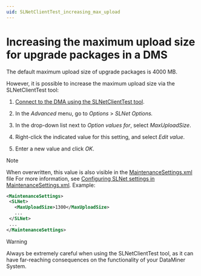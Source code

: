 ```yaml
---
uid: SLNetClientTest_increasing_max_upload
---
```


# Increasing the maximum upload size for upgrade packages in a DMS

The default maximum upload size of upgrade packages is 4000 MB.

However, it is possible to increase the maximum upload size via the SLNetClientTest tool:

1. [Connect to the DMA using the SLNetClientTest tool](xref:Connecting_to_a_DMA_with_the_SLNetClientTest_tool).

1. In the *Advanced* menu, go to *Options* > *SLNet Options.*

1. In the drop-down list next to *Option values for*, select *MaxUploadSize*.

1. Right-click the indicated value for this setting, and select *Edit value*.

1. Enter a new value and click *OK*.

> [!NOTE]
> When overwritten, this value is also visible in the [MaintenanceSettings.xml](xref:MaintenanceSettings_xml) file
> For more information, see [Configuring SLNet settings in MaintenanceSettings.xml](xref:Configuration_of_DataMiner_processes#configuring-slnet-settings-in-maintenancesettingsxml)*.*
> Example:
> ```xml
> <MaintenanceSettings>
>  <SLNet>
>    <MaxUploadSize>1300</MaxUploadSize>
>    ...
>  </SLNet>
>  ...
> </MaintenanceSettings>
> ```

> [!WARNING]
> Always be extremely careful when using the SLNetClientTest tool, as it can have far-reaching consequences on the functionality of your DataMiner System.
